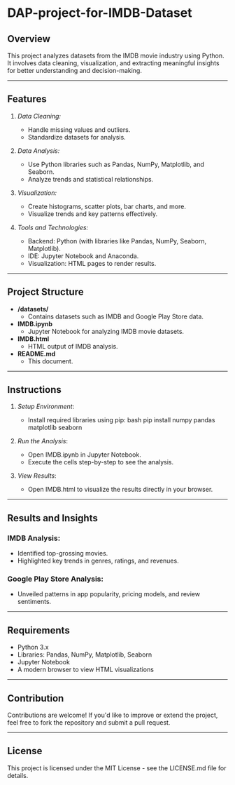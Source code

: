 # DAP-project-for-IMDB-Dataset
## Overview
This project analyzes datasets from the IMDB movie industry using Python. It involves data cleaning, visualization, and extracting meaningful insights for better understanding and decision-making.

---

## Features
1. *Data Cleaning:*
   - Handle missing values and outliers.
   - Standardize datasets for analysis.

2. *Data Analysis:*
   - Use Python libraries such as Pandas, NumPy, Matplotlib, and Seaborn.
   - Analyze trends and statistical relationships.

3. *Visualization:*
   - Create histograms, scatter plots, bar charts, and more.
   - Visualize trends and key patterns effectively.

4. *Tools and Technologies:*
   - Backend: Python (with libraries like Pandas, NumPy, Seaborn, Matplotlib).
   - IDE: Jupyter Notebook and Anaconda.
   - Visualization: HTML pages to render results.

---

## Project Structure
- **/datasets/**
  - Contains datasets such as IMDB and Google Play Store data.
- **IMDB.ipynb**
  - Jupyter Notebook for analyzing IMDB movie datasets.
- **IMDB.html**
  - HTML output of IMDB analysis.
- **README.md**
  - This document.

---

## Instructions
1. *Setup Environment*:
   - Install required libraries using pip:
     bash
     pip install numpy pandas matplotlib seaborn
     

2. *Run the Analysis*:
   - Open IMDB.ipynb in Jupyter Notebook.
   - Execute the cells step-by-step to see the analysis.

3. *View Results*:
   - Open IMDB.html to visualize the results directly in your browser.

---

## Results and Insights
### IMDB Analysis:
- Identified top-grossing movies.
- Highlighted key trends in genres, ratings, and revenues.

### Google Play Store Analysis:
- Unveiled patterns in app popularity, pricing models, and review sentiments.

---

## Requirements
- Python 3.x
- Libraries: Pandas, NumPy, Matplotlib, Seaborn
- Jupyter Notebook
- A modern browser to view HTML visualizations

---

## Contribution
Contributions are welcome! If you'd like to improve or extend the project, feel free to fork the repository and submit a pull request.

---

## License
This project is licensed under the MIT License - see the LICENSE.md file for details.
